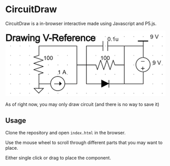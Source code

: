 # CircuitDraw

CircuitDraw is a in-browser interactive made using Javascript and P5.js. 

![Header Image](https://github.com/FSXAC/CircuitDraw/raw/master/circuit.png "Preview")

As of right now, you may only draw circuit (and there is no way to save it)

## Usage

Clone the repository and open `index.html` in the browser. 

Use the mouse wheel to scroll through different parts that you may want to place.

Either single click or drag to place the component.
